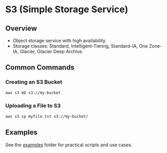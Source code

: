 # S3 (Simple Storage Service)

## Overview
- Object storage service with high availability.
- Storage classes: Standard, Intelligent-Tiering, Standard-IA, One Zone-IA, Glacier, Glacier Deep Archive.

## Common Commands

### Creating an S3 Bucket
```bash
aws s3 mb s3://my-bucket
```

### Uploading a File to S3
```bash
aws s3 cp myfile.txt s3://my-bucket/
```

## Examples
See the [examples](./examples) folder for practical scripts and use cases.
